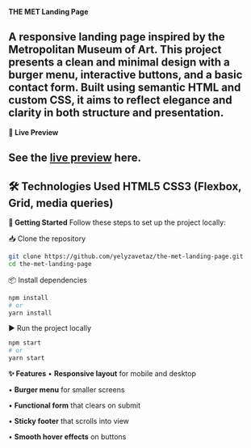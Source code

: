 __THE MET Landing Page__

A responsive landing page inspired by the Metropolitan Museum of Art. This project presents a clean and minimal design with a burger menu, interactive buttons, and a basic contact form. Built using semantic HTML and custom CSS, it aims to reflect elegance and clarity in both structure and presentation.
---


__🔗 Live Preview__

**See the [live preview](https://yelyzavetaz.github.io/the-met-landing-page) here.**
---

__🛠️ Technologies Used__
HTML5
CSS3 (Flexbox, Grid, media queries)
---

__🚀 Getting Started__
Follow these steps to set up the project locally:

📥 Clone the repository
```bash
git clone https://github.com/yelyzavetaz/the-met-landing-page.git
cd the-met-landing-page
```

📦 Install dependencies
```bash
npm install
# or
yarn install
```

▶️ Run the project locally
```bash
npm start
# or
yarn start
```

__✨ Features__
• **Responsive layout** for mobile and desktop

• **Burger menu** for smaller screens

• **Functional form** that clears on submit

• **Sticky footer** that scrolls into view

• **Smooth hover effects** on buttons

